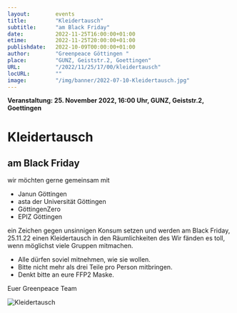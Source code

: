 ```yaml
---
layout:        events
title:         "Kleidertausch"
subtitle:      "am Black Friday"
date:          2022-11-25T16:00:00+01:00
etime:         2022-11-25T20:00:00+01:00
publishdate:   2022-10-09T00:00:00+01:00
author:        "Greenpeace Göttingen "
place:         "GUNZ, Geiststr.2, Goettingen"
URL:           "/2022/11/25/17/00/kleidertausch"
locURL:        ""
image:         "/img/banner/2022-07-10-Kleidertausch.jpg"
---
```


**Veranstaltung: 25. November 2022, 16:00 Uhr, GUNZ, Geiststr.2, Goettingen**

Kleidertausch
===========

am Black Friday
-----------

wir möchten gerne gemeinsam mit 

- Janun Göttingen
- asta der Universität Göttingen
- GöttingenZero
- EPIZ Göttingen

ein Zeichen gegen unsinnigen Konsum setzen und werden am Black Friday, 25.11.22 
einen Kleidertausch in den Räumlichkeiten des 
Wir fänden es toll, wenn möglichst viele Gruppen mitmachen. 

- Alle dürfen soviel mitnehmen, wie sie wollen.
- Bitte nicht mehr als drei Teile pro Person mitbringen.
- Denkt bitte an eure FFP2 Maske.

Euer Greenpeace Team 

![Kleidertausch](/img/event/Poster_Kleidertausch_20221125.jpg)


